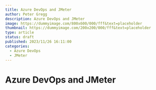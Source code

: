 ```yaml
---
title: Azure DevOps and JMeter
author: Peter Gregg
description: Azure DevOps and JMeter
image: https://dummyimage.com/800x600/000/fff&text=placeholder
thumbnail: https://dummyimage.com/200x200/000/fff&text=placeholder
type: article
status: draft
published: 2023/11/26 16:11:00
categories: 
  - Azure DevOps
  - JMeter
---
```


# Azure DevOps and JMeter
